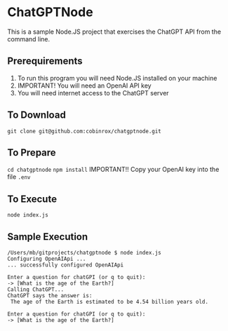 # ChatGPTNode
This is a sample Node.JS project that exercises the ChatGPT API from the command line.

## Prerequirements
1.  To run this program you will need Node.JS installed on your machine
2.  IMPORTANT! You will need an OpenAI API key
3.  You will need internet access to the ChatGPT server

## To Download
`git clone git@github.com:cobinrox/chatgptnode.git`

## To Prepare
`cd chatgptnode`
`npm install`
IMPORTANT!!  Copy your OpenAI key into the file `.env`

## To Execute
`node index.js`

## Sample Execution
`/Users/mb/gitprojects/chatgptnode $ node index.js`  
`Configuring OpenAIApi ...`  
`... successfully configured OpenAIApi`  
` `  
`Enter a question for chatGPI (or q to quit):`  
`-> [What is the age of the Earth?]`  
`Calling ChatGPT...`  
`ChatGPT says the answer is:`  
` The age of the Earth is estimated to be 4.54 billion years old.`  
` `  
`Enter a question for chatGPI (or q to quit):`  
`-> [What is the age of the Earth?]`  
